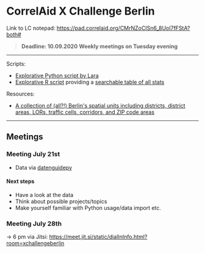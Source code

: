 # CorrelAid X Challenge Berlin

Link to LC notepad: https://pad.correlaid.org/CMrNZoCISn6_8UoI7fFStA?both#

> **Deadline: 10.09.2020**
> **Weekly meetings on Tuesday evening**


---

Scripts:

* [Explorative Python script by Lara](https://github.com/laraschmitt/xberlin/blob/master/exploratory_regionalstatistics.py)
* [Explorative R script](https://github.com/CorrelAid/xberlin/blob/master/R/1_data.Rmd) providing a [searchable table of all stats](https://correlaid.github.io/xberlin/1_data.html)

Resources:

* [A collection of (all?!) Berlin's spatial units including districts, district areas, LORs, traffic cells, corridors, and ZIP code areas](https://lab.technologiestiftung-berlin.de/projects/spatial-units/en/)


---

## Meetings

### Meeting July 21st

* Data via [datenguidepy](https://github.com/CorrelAid/datenguide-python)

#### Next steps

* Have a look at the data
* Think about possible projects/topics
* Make yourself familiar with Python usage/data import etc.


### Meeting July 28th

&rarr; 6 pm via Jitsi: https://meet.jit.si/static/dialInInfo.html?room=xchallengeberlin
